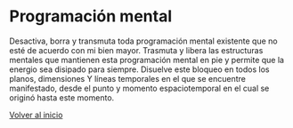 # Programación mental

Desactiva, borra y transmuta toda programación mental existente que no esté de acuerdo con mi bien mayor. Trasmuta y libera las estructuras mentales que mantienen esta programación mental en pie y permite que la energio sea disipado para siempre. Disuelve este bloqueo en todos los planos, dimensiones Y líneas temporales en el que se encuentre manifestado, desde el punto y momento espaciotemporal en el cual se originó hasta este momento.

[Volver al inicio](../index.md)
